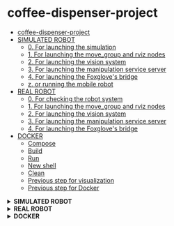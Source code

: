 # coffee-dispenser-project

- [coffee-dispenser-project](#coffee-dispenser-project)
- [SIMULATED ROBOT](#simulated-robot)
  - [0. For launching the simulation](#0-for-launching-the-simulation)
  - [1. For launching the move\_group and rviz nodes](#1-for-launching-the-move_group-and-rviz-nodes)
  - [2. For launching the vision system](#2-for-launching-the-vision-system)
  - [3. For launching the manipulation service server](#3-for-launching-the-manipulation-service-server)
  - [4. For launching the Foxglove's bridge](#4-for-launching-the-foxgloves-bridge)
  - [z. or running the mobile robot](#z-or-running-the-mobile-robot)
- [REAL ROBOT](#real-robot)
  - [0. For checking the robot system](#0-for-checking-the-robot-system)
  - [1. For launching the move\_group and rviz nodes](#1-for-launching-the-move_group-and-rviz-nodes-1)
  - [2. For launching the vision system](#2-for-launching-the-vision-system-1)
  - [3. For launching the manipulation service server](#3-for-launching-the-manipulation-service-server-1)
  - [4. For launching the Foxglove's bridge](#4-for-launching-the-foxgloves-bridge-1)
- [DOCKER](#docker)
  - [Compose](#compose)
  - [Build](#build)
  - [Run](#run)
  - [New shell](#new-shell)
  - [Clean](#clean)
  - [Previous step for visualization](#previous-step-for-visualization)
  - [Previous step for Docker](#previous-step-for-docker)

<details>
<summary><b>SIMULATED ROBOT</b></summary>

# SIMULATED ROBOT
## 0. For launching the simulation
```
source ~/ros2_ws/install/setup.bash; ros2 launch the_construct_office_gazebo starbots_ur3e.launch.xml
```
Making sure things are working
```
ros2 topic echo /joint_states
ros2 topic echo /robot_description
ros2 topic echo /tf
ros2 control list_controllers
ros2 run tf2_tools view_frames
```

## 1. For launching the move_group and rviz nodes
```
cd ~/ros2_ws/; colcon build --packages-select sim_moveit_config; source ~/ros2_ws/install/setup.bash; ros2 launch sim_moveit_config run_moveit.xml
```

## 2. For launching the vision system
```
cd /home/user/ros2_ws/src/robot_ur3e_perception; source venv/bin/activate
```
```
cd ~/ros2_ws/ ;colcon build --packages-select robot_ur3e_perception;source install/setup.bash; ros2 launch robot_ur3e_perception alt_yolov5_tf.launch.py
```

## 3. For launching the manipulation service server
```
cd ~/ros2_ws/; colcon build --packages-select robot_ur3e_manipulation; source install/setup.bash; ros2 launch robot_ur3e_manipulation sim_service_server.launch.py
```
Calling to service to order a coffee
```
ros2 service call /robot_ur3e_manipulation_ss robot_ur3e_manipulation/srv/DeliverCoffeeService 'coffe_order: true'
```

## 4. For launching the Foxglove's bridge
```
cd ~/ros2_ws/ ;colcon build --packages-select robot_ur3e_web;source install/setup.bash; ros2 launch robot_ur3e_web robot_ur3e_web.launch
```
if it is not installed
```
sudo apt-get update; sudo apt-get install ros-humble-foxglove-bridge
```
check the 'ip' of the virtual machine
```
rosbridge_address
```

## z. or running the mobile robot
```
ros2 run teleop_twist_keyboard teleop_twist_keyboard --ros-args --remap cmd_vel:=/barista_1/cmd_vel
```
</details>



<details>
<summary><b>REAL ROBOT</b></summary>

# REAL ROBOT
## 0. For checking the robot system
Making sure things are going to work
```
ros2 topic echo /joint_states
ros2 topic echo /robot_description
ros2 topic echo /tf
ros2 control list_controllers
ros2 run tf2_tools view_frames
```

## 1. For launching the move_group and rviz nodes
for real arm
```
cd ~/ros2_ws/; colcon build --packages-select real_moveit_config; source ~/ros2_ws/install/setup.bash; ros2 launch real_moveit_config run_moveit.xml
```

## 2. For launching the vision system
```
cd /home/user/ros2_ws/src/robot_ur3e_perception; source venv/bin/activate
```
```
cd ~/ros2_ws/ ;colcon build --packages-select robot_ur3e_perception;source install/setup.bash; ros2 launch robot_ur3e_perception real_yolov5_tf.launch.py
```

## 3. For launching the manipulation service server
```
cd ~/ros2_ws/; colcon build --packages-select robot_ur3e_manipulation; source install/setup.bash; ros2 launch robot_ur3e_manipulation real_service_server.launch.py
```
Calling to service to order a coffee
```
ros2 service call /robot_ur3e_manipulation_ss robot_ur3e_manipulation/srv/DeliverCoffeeService 'coffe_order: true'
```

## 4. For launching the Foxglove's bridge
```
cd ~/ros2_ws/ ;colcon build --packages-select robot_ur3e_web;source install/setup.bash; ros2 launch robot_ur3e_web robot_ur3e_web.launch
```
if it is not installed
```
sudo apt-get update; sudo apt-get install ros-humble-foxglove-bridge
```
check the 'ip' of the virtual machine
```
rosbridge_address
```
</details>



<details>
<summary><b>DOCKER</b></summary>

# DOCKER
## Compose
```
docker-compose -f docker-compose-sim.yml up --build
docker-compose -f docker-compose-sim.yml up --build | tee build.log
```
execute a bash of the service
```
docker exec -it starbots_sim_docker_NAME_server_1 /bin/bash
```

## Build
```
sudo docker build -f starbots-sim-IMAGE -t starbots-sim-IMAGE .
```

## Run
```
docker run --rm -it -p 11311:11311 -e DISPLAY -v /tmp/.X11-unix:/tmp/.X11-unix starbots-sim-gazebo:latest bash
```

## New shell
```
sudo docker exec -it NAME /bin/bash
```

## Clean
```
docker kill $(docker ps -aq) &> /dev/null;
docker container prune -f
docker rmi $(docker images -q) -f
```

## Previous step for visualization
**check display available**
```
ls -la /tmp/.X11-unix/
echo $DISPLAY
```
**remove restrictions to X-server**
```
xhost +local:root
```

## Previous step for Docker 
**installation**
```
sudo apt-get update
sudo apt-get install docker.io docker-compose -y
sudo service docker start
```
**add user to docker-group**
```
sudo usermod -aG docker $USER
newgrp docker
```
</details>